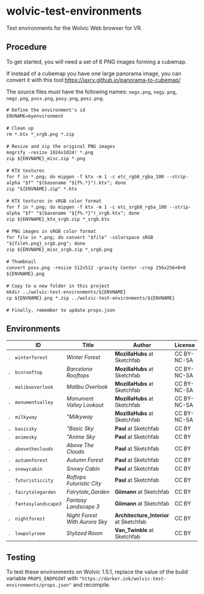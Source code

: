# wolvic-test-environments

Test environments for the Wolvic Web browser for VR.

## Procedure

To get started, you will need a set of 6 PNG images forming a cubemap.

If instead of a cubemap you have one large panorama image, you can convert it with this tool:https://jaxry.github.io/panorama-to-cubemap/

The source files must have the following names: `negx.png`, `negy.png`, `negz.png`, `posx.png`, `posy.png`, `posz.png`.


```shell
# Define the environment's id
ENVNAME=myenvironment

# Clean up
rm *.ktx *_srgb.png *.zip

# Resize and zip the original PNG images
mogrify -resize 1024x1024! *.png
zip ${ENVNAME}_misc.zip *.png 

# KTX textures
for f in *.png; do mipgen -f ktx -m 1 -c etc_rgb8_rgba_100 --strip-alpha "$f" "$(basename "${f%.*}").ktx"; done
zip "${ENVNAME}.zip" *.ktx

# KTX textures in sRGB color format
for f in *.png; do mipgen -f ktx -m 1 -c etc_srgb8_rgba_100 --strip-alpha "$f" "$(basename "${f%.*}")_srgb.ktx"; done
zip ${ENVNAME}_ktx_srgb.zip *_srgb.ktx

# PNG images in sRGB color format
for file in *.png; do convert "$file" -colorspace sRGB "${file%.png}_srgb.png"; done
zip ${ENVNAME}_misc_srgb.zip *_srgb.png

# Thumbnail
convert posx.png -resize 512x512 -gravity Center -crop 256x256+0+0 ${ENVNAME}.png

# Copy to a new folder in this project
mkdir ../wolvic-test-environments/${ENVNAME}
cp ${ENVNAME}.png *.zip ../wolvic-test-environments/${ENVNAME}

# Finally, remember to update props.json
```

## Environments

|    | ID | Title | Author | License |
| -- | -- | ----- | ------ | ------- |
| ![](winterforest/winterforest.png) | `winterforest` | _Winter Forest_ | **MozillaHubs** at Sketchfab | CC BY-NC-SA |
| ![](bcnrooftop/bcnrooftop.png) | `bcnrooftop` | _Barcelona Rooftops_ | **MozillaHubs** at Sketchfab | CC BY-NC-SA |
| ![](malibuoverlook/malibuoverlook.png) | `malibuoverlook` | _Malibu Overlook_ | **MozillaHubs** at Sketchfab | CC BY-NC-SA |
| ![](monumentvalley/monumentvalley.png) | `monumentvalley` | _Monument Valley Lookout_ | **MozillaHubs** at Sketchfab | CC BY-NC-SA |
| ![](milkyway/milkyway.png) | `milkyway` | _"Milkyway_ | **MozillaHubs** at Sketchfab | CC BY-NC-SA |
| ![](basicsky/basicsky.png) | `basicsky` | _"Basic Sky_ | **Paul** at Sketchfab | CC BY |
| ![](animesky/animesky.png) | `animesky` | _"Anime Sky_ | **Paul** at Sketchfab | CC BY |
| ![](abovetheclouds/abovetheclouds.png) | `abovetheclouds` | _Above The Clouds_ | **Paul** at Sketchfab | CC BY |
| ![](autumnforest/autumnforest.png) | `autumnforest` | _Autumn Forest_ | **Paul** at Sketchfab | CC BY |
| ![](snowycabin/snowycabin.png) | `snowycabin` | _Snowy Cabin_ | **Paul** at Sketchfab | CC BY |
| ![](futuristiccity/futuristiccity.png) | `futuristiccity` | _Roftops Futuristic City_ | **Paul** at Sketchfab | CC BY |
| ![](fairytalegarden/fairytalegarden.png) | `fairytalegarden` | _Fairytale_Garden_ | **Giimann** at Sketchfab | CC BY |
| ![](fantasylandscape3/fantasylandscape3.png) | `fantasylandscape3` | _Fantasy Landscape 3_ | **Giimann** at Sketchfab | CC BY |
| ![](nightforest/nightforest.png) | `nightforest` | _Night Forest With Aurora Sky_ | **Architecture_Interior** at Sketchfab | CC BY |
| ![](lowpolyroom/lowpolyroom.png) | `lowpolyroom` | _Stylized Room_ | **Van_Twinkle** at Sketchfab | CC BY |

## Testing

To test these environments on Wolvic 1.5.1, replace the value of the build variable `PROPS_ENDPOINT` with `"https://darker.ink/wolvic-test-environments/props.json"` and recompile.

